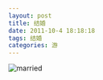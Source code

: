 ```yaml
---
layout: post
title: 结婚
date: 2011-10-4 18:18:18
tags: 结婚
categories: 游
---
```


![married](http://farm8.staticflickr.com/7390/9366584123_a1453a89ea_o.jpg)
